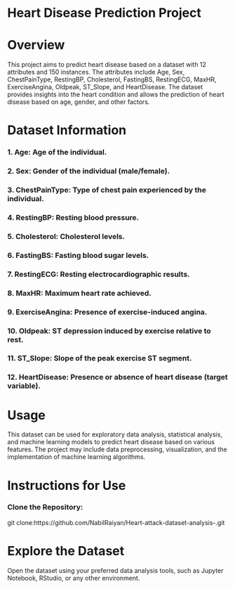 # Heart Disease Prediction Project
<h1>Overview</h1>
This project aims to predict heart disease based on a dataset with 12 attributes and 150 instances. The attributes include Age, Sex, ChestPainType, RestingBP, Cholesterol, FastingBS, RestingECG, MaxHR, ExerciseAngina, Oldpeak, ST_Slope, and HeartDisease. The dataset provides insights into the heart condition and allows the prediction of heart disease based on age, gender, and other factors.

<h1>Dataset Information</h1>
<h3>1. Age: Age of the individual.</h3>
<h3>2. Sex: Gender of the individual (male/female).</h3>
<h3>3. ChestPainType: Type of chest pain experienced by the individual.</h3>
<h3>4. RestingBP: Resting blood pressure.</h3>
<h3>5. Cholesterol: Cholesterol levels.</h3>
<h3>6. FastingBS: Fasting blood sugar levels.</h3>
<h3>7. RestingECG: Resting electrocardiographic results.</h3>
<h3>8. MaxHR: Maximum heart rate achieved.</h3>
<h3>9. ExerciseAngina: Presence of exercise-induced angina.</h3>
<h3>10. Oldpeak: ST depression induced by exercise relative to rest.</h3>
<h3>11. ST_Slope: Slope of the peak exercise ST segment.</h3>
<h3>12. HeartDisease: Presence or absence of heart disease (target variable).</h3>

<h1>Usage</h1>
<p>This dataset can be used for exploratory data analysis, statistical analysis, and machine learning models to predict heart disease based on various features. The project may include data preprocessing, visualization, and the implementation of machine learning algorithms.</p>


<h1>Instructions for Use</h1>
<h3>Clone the Repository:</h3>
<p>git clone:https://github.com/NabilRaiyan/Heart-attack-dataset-analysis-.git</p>

<h1>Explore the Dataset</h1>
<p>Open the dataset using your preferred data analysis tools, such as Jupyter Notebook, RStudio, or any other environment.</p>



